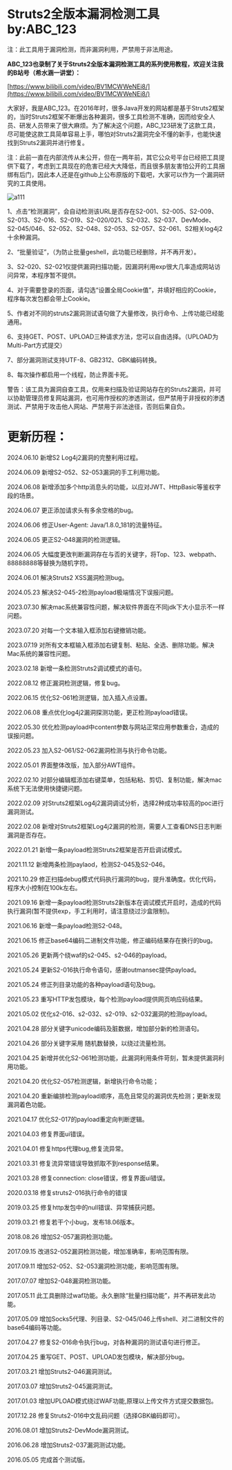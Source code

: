 # Struts2全版本漏洞检测工具 by:ABC_123

注：此工具用于漏洞检测，而非漏洞利用，严禁用于非法用途。

**ABC_123也录制了关于Struts2全版本漏洞检测工具的系列使用教程，欢迎关注我的B站号（希水涵一讲堂）：**

[https://www.bilibili.com/video/BV1MCWWeNEi8/](https://www.bilibili.com/video/BV1MCWWeNEi8/)

大家好，我是ABC_123。在2016年时，很多Java开发的网站都是基于Struts2框架的，当时Struts2框架不断爆出各种漏洞，很多工具检测不准确，因而给安全人员、研发人员带来了很大麻烦。为了解决这个问题，ABC_123研发了这款工具，尽可能使这款工具简单容易上手，哪怕对Struts2漏洞完全不懂的新手，也能快速找到Struts2漏洞并进行修复。

注：此前一直在内部流传从未公开，但在一两年前，其它公众号平台已经把工具提供下载了，考虑到工具现在的危害已经大大降低，而且很多朋友害怕公开的工具捆绑有后门，因此本人还是在github上公布原版的下载吧，大家可以作为一个漏洞研究的工具使用。

![a111](https://github.com/abc123info/Struts2VulsScanTools/assets/143333826/73c828b8-5a49-4743-813c-9e48db8fe75b)


1、点击“检测漏洞”，会自动检测该URL是否存在S2-001、S2-005、S2-009、S2-013、S2-016、S2-019、S2-020/021、S2-032、S2-037、DevMode、S2-045/046、S2-052、S2-048、S2-053、S2-057、S2-061、S2相关log4j2十余种漏洞。

2、“批量验证”，（为防止批量geshell，此功能已经删除，并不再开发）。

3、S2-020、S2-021仅提供漏洞扫描功能，因漏洞利用exp很大几率造成网站访问异常，本程序暂不提供。

4、对于需要登录的页面，请勾选“设置全局Cookie值”，并填好相应的Cookie，程序每次发包都会带上Cookie。

5、作者对不同的struts2漏洞测试语句做了大量修改，执行命令、上传功能已经能通用。

6、支持GET、POST、UPLOAD三种请求方法，您可以自由选择。（UPLOAD为Multi-Part方式提交）

7、部分漏洞测试支持UTF-8、GB2312、GBK编码转换。

8、每次操作都启用一个线程，防止界面卡死。

警告：该工具为漏洞自查工具，仅用来扫描及验证网站存在的Struts2漏洞，并可以协助管理员修复网站漏洞，也可用作授权的渗透测试，但严禁用于非授权的渗透测试、严禁用于攻击他人网站、严禁用于非法途径，否则后果自负。

更新历程：
==========================================
2024.06.10 新增S2 Log4j2漏洞的完整利用过程。

2024.06.09 新增S2-052、S2-053漏洞的手工利用功能。

2024.06.08 新增添加多个http消息头的功能，以应对JWT、HttpBasic等鉴权字段的场景。

2024.06.07 更正添加请求头有多余空格的bug。

2024.06.06 修正User-Agent: Java/1.8.0_181的流量特征。

2024.06.05 更正S2-048漏洞的检测逻辑。

2024.06.05 大幅度更改判断漏洞存在与否的关键字，将Top、123、webpath、88888888等替换为随机字符。

2024.06.01 解决Struts2 XSS漏洞检测bug。

2024.05.23 解决S2-045-2检测payload极端情况下误报问题。

2023.07.30 解决mac系统兼容性问题，解决软件界面在不同jdk下大小显示不一样问题。

2023.07.20 对每一个文本输入框添加右键撤销功能。

2023.07.19 对所有文本框输入框添加右键复制、粘贴、全选、删除功能。解决Mac系统的兼容性问题。

2023.02.18 新增一条检测Struts2调试模式的语句。

2022.08.12 修正漏洞检测逻辑，修复bug。

2022.06.15 优化S2-061检测逻辑，加入插入点设置。

2022.06.08 重点优化log4j2漏洞探测功能，更正检测payload错误。

2022.05.30 优化检测payload中content参数与网站正常应用参数重合，造成的误报问题。

2022.05.23 加入S2-061/S2-062漏洞检测与执行命令功能。

2022.05.01 界面整体改版，加入部分AWT组件。

2022.02.10 对部分编辑框添加右键菜单，包括粘粘、剪切、复制功能，解决mac系统下无法使用快捷键问题。

2022.02.09 对Struts2框架Log4j2漏洞调试分析，选择2种成功率较高的poc进行漏洞测试。

2022.02.08 新增对Struts2框架Log4j2漏洞的检测，需要人工查看DNS日志判断漏洞是否存在。

2022.01.21 新增一条payload检测Struts2框架是否开启调试模式。

2021.11.12 新增两条检测paylaod，检测S2-045及S2-046。

2021.10.29 修正扫描debug模式代码执行漏洞的bug，提升准确度。优化代码，程序大小控制在100k左右。

2021.09.16 新增一条payload检测Struts2新版本在调试模式开启时，造成的代码执行漏洞(暂不提供exp，手工利用时，请注意绕过沙盒限制)。

2021.06.16 新增一条payload检测S2-048。

2021.06.15 修正base64编码二进制文件功能，修正编码结果存在换行的bug。

2021.05.26 更新两个绕waf的s2-045、s2-046的payload。

2021.05.24 更新S2-016执行命令语句，感谢outmansec提供payload。

2021.05.24 修正列目录功能的各种payload语句及bug。

2021.05.23 重写HTTP发包模块，每个检测payload提供网页响应码结果。

2021.05.02 优化s2-016、s2-032、s2-019、s2-032漏洞的检测payload。

2021.04.28 部分关键字unicode编码及脏数据，增加部分新的检测语句。

2021.04.26 部分关键字采用 随机数替换，以绕过流量检测。

2021.04.25 新增并优化S2-061检测功能，此漏洞利用条件苛刻，暂未提供漏洞利用功能。

2021.04.20 优化S2-057检测逻辑，新增执行命令功能；

2021.04.20 重新编排检测payload顺序，高危且常见的漏洞优先检测；更新发现漏洞着色功能。

2021.04.17 优化S2-017的payload重定向判断逻辑。

2021.04.03 修复界面ui错误。

2021.04.01 修复https代理bug,修复流异常。

2021.03.31 修复流异常错误导致抓取不到response结果。

2021.03.28 修复connection: close错误，修复界面ui错误。

2020.03.18 修复struts2-016执行命令的错误

2019.03.25 修复http发包中的null错误、异常捕获问题。

2019.03.21 修复若干个小bug，发布18.06版本。

2018.08.26 增加S2-057漏洞检测功能。

2017.09.15 改进S2-052漏洞检测功能，增加准确率，影响范围有限。

2017.09.11 增加S2-052、S2-053漏洞检测功能，影响范围有限。

2017.07.07 增加S2-048漏洞检测功能。

2017.05.11 此工具删除过waf功能。永久删除“批量扫描功能”，并不再研发此功能。

2017.05.09 增加Socks5代理、列目录、S2-045/046上传shell、对二进制文件的base64编码等功能。

2017.04.27 修复S2-016命令执行bug，对各种漏洞的测试语句进行修正。

2017.04.25 重写GET、POST、UPLOAD发包模块，解决部分bug。

2017.03.21 增加Struts2-046漏洞测试。

2017.03.07 增加Struts2-045漏洞测试。

2017.01.03 增加UPLOAD模式绕过WAF功能,原理以上传文件方式提交数据包。

2017.12.28 修复Struts2-016中文乱码问题（选择GBK编码即可）。

2016.08.01 增加Struts2-DevMode漏洞测试。

2016.06.28 增加Struts2-037漏洞测试功能。

2016.05.05 完成首个测试版。

